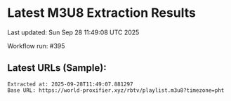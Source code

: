 # Latest M3U8 Extraction Results

Last updated: Sun Sep 28 11:49:08 UTC 2025

Workflow run: #395

## Latest URLs (Sample):
```
Extracted at: 2025-09-28T11:49:07.881297
Base URL: https://world-proxifier.xyz/rbtv/playlist.m3u8?timezone=pht

```
